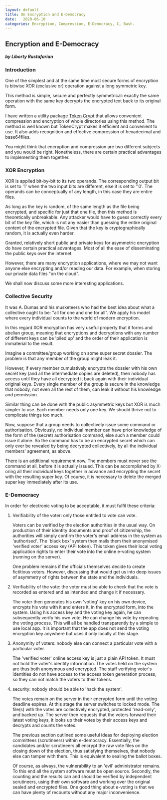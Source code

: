 ```yaml
---
layout: default
title: On Encryption and E-Democracy
date:   2020-06-10
categories: Encryption, Compression, E-Democracy, C, Bash.
---
```

## Encryption and E-Democracy

##### by Liborty Rustafarian

### Introduction

One of the simplest and at the same time most secure forms of encryption is bitwise XOR (exclusive or) operation against a long symmetric key. 

This method is simple, secure and perfectly symmetrical: exactly the same operation with the same key decrypts the encrypted text back to its original form.  
  
I have written a utility package [Token Crypt](https://github.com/liborty/TokenCrypt) 
that allows convenient compression and encryption of whole directories using this method. The method is well known but TokenCrypt makes it efficient and convenient to use. It also adds recognition and effective compression of hexadecimal and base64files.

You might think that encryption and compression are two different subjects  and you would be right. Nonetheless, there are certain practical advantages to implementing them together.
  
### XOR Encryption

XOR is applied bit-by-bit to its two operands. The corresponding output bit is set to '1' when the two input bits are different, else it is set to ''0'. The operands can be conceptually of any length, in this case they are entire files.


As long as the key is random, of the same length as the file being encrypted, and specific for just that one file, then this method is theoretically unbreakable. Any attacker would have to guess correctly every bit of the key file, which is not any easier than guessing the entire original content of the encrypted file. Given that the key is cryptographically random, it is actually even harder.

Granted, relatively short public and private keys for asymmetric  encryption do have certain practical advantages. Most of all the ease of disseminating the public keys over the internet.

However, there are many encryption applications, where we may not want anyone else encrypting and/or reading our data.
For example, when storing our private data files "on the cloud". 

We shall now discuss some more interesting applications.

### Collective Security

It was A. Dumas and his musketeers who had the best idea about what a collective ought to be: "all for one and one for all". We apply his model where every individual counts to the world of modern encryption.

In this regard XOR encryption has very useful property that it forms and abelian group, meaning that encryptions and decryptions with any number of different keys can be 'piled up' and the order of their application is immaterial to the result.

Imagine a committee/group working on some super secret dossier. The problem is that  any member of the group might  leak it. 

However, if every member cumulatively encrypts the dossier  with his own secret key (and all the intermediate copies are deleted), then nobody has access until they have all decrypted it back again with their individual original keys. Every single member of the group is secure in the knowledge that nobody, not even all the rest of them, can leak it without his knowledge and permission. 

Similar thing can be done with the public asymmetric keys but XOR is much simpler to use. Each member needs only one key. We should thrive not to complicate things too much.
  
Now, suppose that a group needs to collectively issue some command or authorisation. Obviously, no individual member can have prior knowledge of the form of the (secret) authorisation command, else such a member could issue it alone.  So the command has to be an encrypted secret which can only ever be revealed by being decrypted collectively, by all the individual members' agreement, as above.  
  
There is an additional requirement now. The members must  never see the command at all, before it is actually issued. This can be accomplished by X-oring all their individual keys together in advance and encrypting the secret with the resulting super key. Of course, it is necessary to delete the merged super key immediately after its use.

### E-Democracy

In order for electronic voting to be acceptable, it must fulfil  these criteria: 

1. Verifiability of the voter: only those entitled to vote can vote. 

	Voters can be verified by the election authorities in the usual way. On production of their identity documents and proof of citizenship, the authorities will simply confirm the voter's email address in the system as 'authorised'. The 'black box' system then mails them their anonymised  'verified voter' access key (API token). This token gives their local voting application  rights to enter their vote into the online e-voting system (running on the server). 
	
	One problem remains if the officials themselves decide to create fictitious voters. However, discussing that would get us into deep issues of asymmetry of rights between the state and the individuals.

1. Verifiability of the vote: the voter must be able to check that the vote is recorded as entered and as intended and change it if necessary.

	The voter then generates his own 'voting' key on his own device, encrypts his vote with it and enters it, in the encrypted form, into the system. Using his access key and the voting key again, he can subsequently verify his own vote. He can change his vote by repeating the voting process.  This will all be handled transparently by a simple to use local app. It is important that the app does not send the voting encryption key anywhere but uses it only locally at this stage.
	
1. Anonymity of voters: nobody else can connect a particular vote with a particular voter.

	The 'verified voter' online access key is just a plain API token. It must not hold the voter's identity information. The votes held on the system are thus both anonymous and  encrypted. The staff verifying voter's identities do not have access to the access token generation process, so they can not match the voters to their tokens.
	
1. security: nobody should be able to 'hack the system'. 

	The votes remain on the server in their encrypted form until the voting deadline expires. At this stage the server switches to locked mode. The file(s) with the votes are collectively encrypted, protected 'read-only', and backed up. The server then requests that the voters forward their latest voting keys, it looks up their votes by their access keys and decrypts and counts the votes.    

	The previous section outlined some useful ideas  for deploying election committees (scrutineers) within e-democracy. Essentially, the candidates and/or scrutineers all encrypt the raw vote files on the closing down of the election, thus satisfying themselves, that nobody else can tamper with them. This is equivalent to sealing the ballot boxes.
	  
	  Of course, as always, the vulnerability to an 'evil' administrator remains.  To this end all the system software must be open source. Secondly, the counting and the results can and should be verified by independent scrutineers, using their own software and working over the original sealed and encrypted files. One good thing about e-voting is that we can have plenty of recounts without any major inconvenience.
	
	








